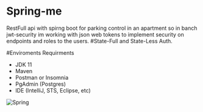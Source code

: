 # Spring-me
RestFull api with spirng boot for parking control in an apartment so in banch jwt-security im working with json web tokens to implement security on endpoints and roles to the users. #State-Full and State-Less Auth.

#Enviroments Requirments
- JDK 11
- Maven
- Postman or Insomnia 
- PgAdmin (Postgres)
- IDE (IntelliJ, STS, Eclipse, etc)

 ![Spring](https://img.shields.io/badge/spring-%236DB33F.svg?style=for-the-badge&logo=spring&logoColor=white) 
